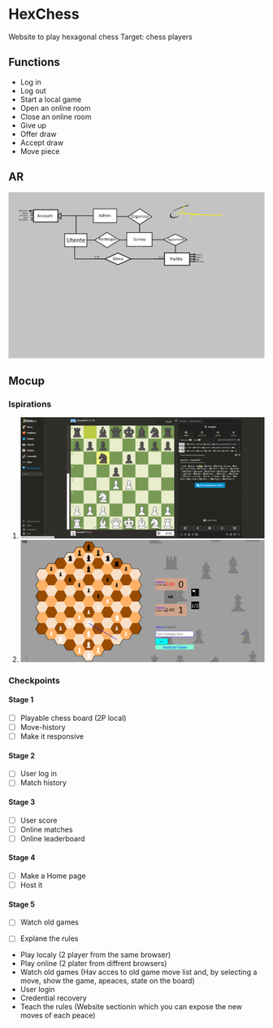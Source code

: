 # HexChess
Website to play hexagonal chess
Target: chess players

## Functions
* Log in
* Log out
* Start a local game
* Open an online room
* Close an online room
* Give up
* Offer draw
* Accept draw
* Move piece



## AR
![HexagonalChess](/Assets/SchemaER.png)

## Mocup


### Ispirations
1. ![Chess.com](/Assets/Chess-com.png)
2. ![HexagonalChess](/Assets/HexagonalChess.png)

### Checkpoints
#### Stage 1
- [ ] Playable chess board (2P local)
- [ ] Move-history
- [ ] Make it responsive

#### Stage 2
- [ ] User log in
- [ ] Match history

#### Stage 3
- [ ] User score
- [ ] Online matches
- [ ] Online leaderboard

#### Stage 4
- [ ] Make a Home page
- [ ] Host it

#### Stage 5
- [ ] Watch old games
- [ ] Explane the rules































* Play localy (2 player from the same browser)
* Play online (2 plater from diffrent browsers)
* Watch old games (Hav acces to old game move list and, by selecting a move, show the game, apeaces, state on the board)
* User login
* Credential recovery
* Teach the rules (Website sectionin which you can expose the new moves of each peace)

